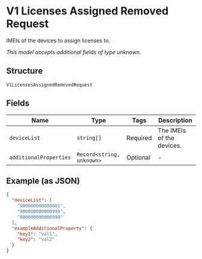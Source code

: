 
# V1 Licenses Assigned Removed Request

IMEIs of the devices to assign licenses to.

*This model accepts additional fields of type unknown.*

## Structure

`V1LicensesAssignedRemovedRequest`

## Fields

| Name | Type | Tags | Description |
|  --- | --- | --- | --- |
| `deviceList` | `string[]` | Required | The IMEIs of the devices. |
| `additionalProperties` | `Record<string, unknown>` | Optional | - |

## Example (as JSON)

```json
{
  "deviceList": [
    "900000000000001",
    "900000000000998",
    "900000000000999"
  ],
  "exampleAdditionalProperty": {
    "key1": "val1",
    "key2": "val2"
  }
}
```

